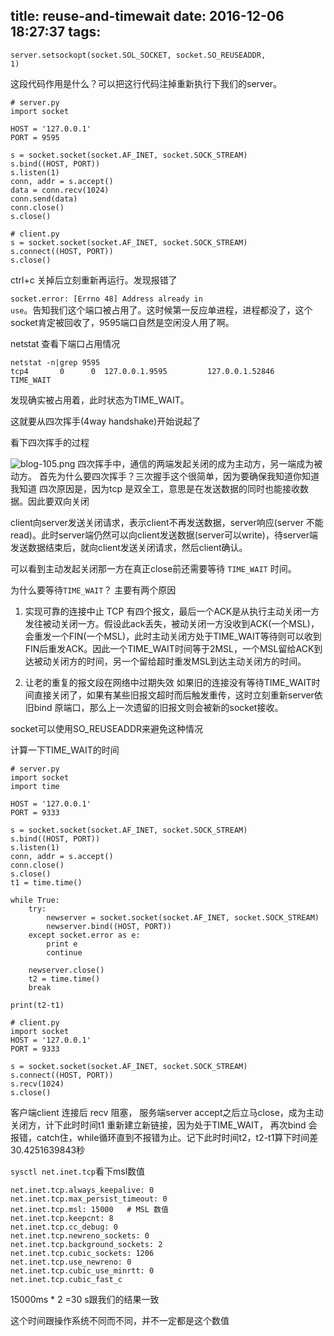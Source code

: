 title: reuse-and-timewait
date: 2016-12-06 18:27:37
tags:
---


<code>server.setsockopt(socket.SOL_SOCKET, socket.SO_REUSEADDR, 1)</code>

这段代码作用是什么？可以把这行代码注掉重新执行下我们的server。

```
# server.py
import socket

HOST = '127.0.0.1'
PORT = 9595

s = socket.socket(socket.AF_INET, socket.SOCK_STREAM)
s.bind((HOST, PORT))
s.listen(1)
conn, addr = s.accept()
data = conn.recv(1024)
conn.send(data)
conn.close()
s.close()
```

```
# client.py
s = socket.socket(socket.AF_INET, socket.SOCK_STREAM)
s.connect((HOST, PORT))
s.close()
```



ctrl+c 关掉后立刻重新再运行。发现报错了 

<code>socket.error: [Errno 48] Address already in use</code>。告知我们这个端口被占用了。这时候第一反应单进程，进程都没了，这个socket肯定被回收了，9595端口自然是空闲没人用了啊。

netstat 查看下端口占用情况
```
netstat -n|grep 9595
tcp4       0      0  127.0.0.1.9595         127.0.0.1.52846        TIME_WAIT
```

发现确实被占用着，此时状态为TIME_WAIT。

这就要从四次挥手(4way handshake)开始说起了

看下四次挥手的过程

![blog-105.png](http://7xkghb.com1.z0.glb.clouddn.com/blog-105.png)
四次挥手中，通信的两端发起关闭的成为主动方，另一端成为被动方。
首先为什么要四次挥手？三次握手这个很简单，因为要确保我知道你知道我知道
四次原因是，因为tcp 是双全工，意思是在发送数据的同时也能接收数据。因此要双向关闭

client向server发送关闭请求，表示client不再发送数据，server响应(server 不能read)。此时server端仍然可以向client发送数据(server可以write)，待server端发送数据结束后，就向client发送关闭请求，然后client确认。


可以看到主动发起关闭那一方在真正close前还需要等待 <code>TIME_WAIT</code> 时间。

为什么要等待<code>TIME_WAIT</code>？
主要有两个原因
1. 实现可靠的连接中止
 TCP 有四个报文，最后一个ACK是从执行主动关闭一方发往被动关闭一方。假设此ack丢失，被动关闭一方没收到ACK(一个MSL)，会重发一个FIN(一个MSL)，此时主动关闭方处于TIME_WAIT等待则可以收到FIN后重发ACK。因此一个TIME_WAIT时间等于2MSL，一个MSL留给ACK到达被动关闭方的时间，另一个留给超时重发MSL到达主动关闭方的时间。

2. 让老的重复的报文段在网络中过期失效
如果旧的连接没有等待TIME_WAIT时间直接关闭了，如果有某些旧报文超时而后触发重传，这时立刻重新server依旧bind 原端口，那么上一次遗留的旧报文则会被新的socket接收。

 socket可以使用SO_REUSEADDR来避免这种情况


计算一下TIME_WAIT的时间

```
# server.py
import socket
import time

HOST = '127.0.0.1'
PORT = 9333

s = socket.socket(socket.AF_INET, socket.SOCK_STREAM)
s.bind((HOST, PORT))
s.listen(1)
conn, addr = s.accept()
conn.close()
s.close()
t1 = time.time()

while True:
    try:
        newserver = socket.socket(socket.AF_INET, socket.SOCK_STREAM)
        newserver.bind((HOST, PORT))
    except socket.error as e:
        print e
        continue

    newserver.close()
    t2 = time.time()
    break

print(t2-t1)

```

```
# client.py
import socket
HOST = '127.0.0.1'
PORT = 9333

s = socket.socket(socket.AF_INET, socket.SOCK_STREAM)
s.connect((HOST, PORT))
s.recv(1024)
s.close()
```

客户端client 连接后 recv 阻塞， 服务端server accept之后立马close，成为主动关闭方，计下此时时间t1
重新建立新链接，因为处于TIME_WAIT， 再次bind 会报错，catch住，while循环直到不报错为止。记下此时时间t2，t2-t1算下时间差
30.4251639843秒

<code>sysctl net.inet.tcp</code>看下msl数值

```
net.inet.tcp.always_keepalive: 0
net.inet.tcp.max_persist_timeout: 0
net.inet.tcp.msl: 15000   # MSL 数值
net.inet.tcp.keepcnt: 8
net.inet.tcp.cc_debug: 0
net.inet.tcp.newreno_sockets: 0
net.inet.tcp.background_sockets: 2
net.inet.tcp.cubic_sockets: 1206
net.inet.tcp.use_newreno: 0
net.inet.tcp.cubic_use_minrtt: 0
net.inet.tcp.cubic_fast_c
```
15000ms * 2 =30 s跟我们的结果一致

这个时间跟操作系统不同而不同，并不一定都是这个数值

